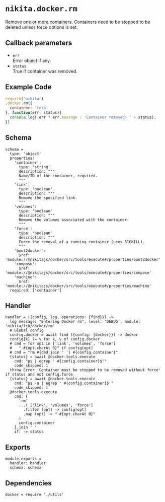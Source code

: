 
# `nikita.docker.rm`

Remove one or more containers. Containers need to be stopped to be deleted unless
force options is set.

## Callback parameters

* `err`   
  Error object if any.
* `status`   
  True if container was removed.

## Example Code

```javascript
require('nikita')
.docker.rm({
  container: 'toto'
}, function(err, status){
  console.log( err ? err.message : 'Container removed: ' + status);
})
```

## Schema

    schema =
      type: 'object'
      properties:
        'container':
          type: 'string'
          description: """
          Name/ID of the container, required.
          """
        'link':
          type: 'boolean'
          description: """
          Remove the specified link.
          """
        'volumes':
          type: 'boolean'
          description: """
          Remove the volumes associated with the container.
          """
        'force':
          type: 'boolean'
          description: """
          Force the removal of a running container (uses SIGKILL).
          """
        'boot2docker':
          $ref: 'module://@nikitajs/docker/src/tools/execute#/properties/boot2docker'
        'compose':
          $ref: 'module://@nikitajs/docker/src/tools/execute#/properties/compose'
        'machine':
          $ref: 'module://@nikitajs/docker/src/tools/execute#/properties/machine'
      required: ['container']

## Handler

    handler = ({config, log, operations: {find}}) ->
      log message: "Entering Docker rm", level: 'DEBUG', module: 'nikita/lib/docker/rm'
      # Global config
      config.docker = await find ({config: {docker}}) -> docker
      config[k] ?= v for k, v of config.docker
      # cmd = for opt in ['link', 'volumes', 'force']
      #   "-#{opt.charAt 0}" if config[opt]
      # cmd = "rm #{cmd.join ' '} #{config.container}"
      {status} = await @docker.tools.execute
        cmd: "ps | egrep ' #{config.container}$'"
        code_skipped: 1
      throw Error 'Container must be stopped to be removed without force' if status and not config.force
      {status} = await @docker.tools.execute
        cmd: "ps -a | egrep ' #{config.container}$'"
        code_skipped: 1
      @docker.tools.execute
        cmd: [
          'rm'
          ...( ['link', 'volumes', 'force']
            .filter (opt) -> config[opt]
            .map (opt) -> "-#{opt.charAt 0}"
          )
          config.container
        ].join ' '
        if: -> status

## Exports

    module.exports =
      handler: handler
      schema: schema

## Dependencies

    docker = require './utils'
